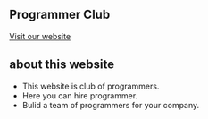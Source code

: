 ## Programmer Club
<a href="https://thirsty-volhard-bb6866.netlify.app/"> Visit our website </a>

## about this website
<ul>
<li>This website is club of programmers.</li>
<li>Here you can hire programmer.</li>
<li>Bulid a team of programmers for your company.</li>
</ul>